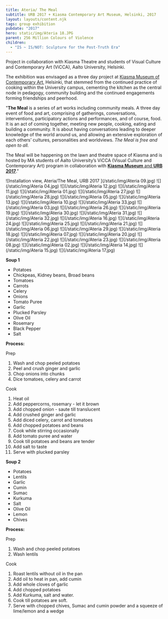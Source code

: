 ```yaml
---
title: Ateria/ The Meal
subtitle: URB 2017 + Kiasma Contemporary Art Museum, Helsinki, 2017
layout: layouts/content.njk
tags: group exhibition
pubdate: "2017"
hero: static/img/Ateria 18.JPG
parent: 256 Million Colours of Violence
children:
  - "IS ~ IS/NOT: Sculpture for the Post-Truth Era"
---
```

Project in collaboration with Kiasma Theatre and students of Visual Culture and Contemporary Art (ViCCA), Aalto University, Helsinki.

The exhibition was envisaged as a three day project at [Kiasma Museum of Contemporary Art](https://kiasma.fi/en/), Helsinki, that stemmed from the continued practice of cooking within the University campus, cementing the kitchen as the central node in pedagogy, community building and the continued engagements forming friendships and peerhood.

"**The Meal** is a series of art works including community meals. A three day event of food and art, comprising of gatherings, conversations, interventions, participatory actions and performances, and of course, food. It is an act of coming together, meeting new people, cooking, eating and building a community. It is about having conversations leading to deeper knowledge of the world around us, and allowing an extensive exploration of each others’ cultures, personalities and worldviews. *The Meal is free and open to all.*

The Meal will be happening on the lawn and theatre space of Kiasma and is hosted by MA students of Aalto University’s ViCCA (Visual Culture and Contemporary Art) program in collaboration with [**Kiasma Museum** and **URB 2017**](http://www.urb.fi/urb17/ateria/)."

!\[Installation view, Ateria/The Meal, URB 2017 ](/static/img/Ateria 09.jpg)
!\[](/static/img/Ateria 04.jpg)
!\[](/static/img/Ateria 12.jpg)
!\[](/static/img/Ateria 11.jpg)
!\[](/static/img/Ateria 01.jpg)
!\[](/static/img/Ateria 27.jpg)
!\[](/static/img/Ateria 28.jpg)
!\[](/static/img/Ateria 05.jpg)
!\[](/static/img/Ateria 13.jpg)
!\[](/static/img/Ateria 10.jpg)
!\[](/static/img/Ateria 33.jpg)
!\[](/static/img/Ateria 03.jpg)
!\[](/static/img/Ateria 26.jpg)
!\[](/static/img/Ateria 19.jpg)
!\[](/static/img/Ateria 30.jpg)
!\[](/static/img/Ateria 31.jpg)
!\[](/static/img/Ateria 32.jpg)
!\[](/static/img/Ateria 16.jpg)
!\[](/static/img/Ateria 24.jpg)
!\[](/static/img/Ateria 25.jpg)
!\[](/static/img/Ateria 21.jpg)
!\[](/static/img/Ateria 06.jpg)
!\[](/static/img/Ateria 29.jpg)
!\[](/static/img/Ateria 18.jpg)
!\[](/static/img/Ateria 07.jpg)
!\[](/static/img/Ateria 20.jpg)
!\[](/static/img/Ateria 22.jpg)
!\[](/static/img/Ateria 23.jpg)
!\[](/static/img/Ateria 08.jpg)
!\[](/static/img/Ateria 02.jpg)
!\[](/static/img/Ateria 14.jpg)
!\[](/static/img/Ateria 15.jpg)
!\[](/static/img/Ateria 17.jpg)

**Soup 1**

* Potatoes
* Chickpeas, Kidney beans, Broad beans
* Tomatoes
* Carrots
* Celery
* Onions
* Tomato Puree
* Garlic
* Plucked Parsley
* Olive Oil
* Rosemary
* Black Pepper
* Salt

**Process:**

Prep

1. Wash and chop peeled potatoes
2. Peel and crush ginger and garlic
3. Chop onions into chunks
4. Dice tomatoes, celery and carrot

Cook

1. Heat oil
2. Add peppercorns, rosemary - let it brown
3. Add chopped onion - saute till translucent
4. Add crushed ginger and garlic
5. Add diced celery, carrot and tomatoes
6. Add chopped potatoes and beans
7. Cook while stirring occasionally
8. Add tomato puree and water
9. Cook till potatoes and beans are tender
10. Add salt to taste
11. Serve with plucked parsley

**Soup 2**

* Potatoes
* Lentils
* Garlic
* Cumin
* Sumac
* Kurkuma
* Salt
* Olive Oil
* Lemon
* Chives

**Process:**

Prep

1. Wash and chop peeled potatoes
2. Wash lentils

Cook

1. Roast lentils without oil in the pan
2. Add oil to heat in pan, add cumin
3. Add whole cloves of garlic
4. Add chopped potatoes
5. Add Kurkuma, salt and water.
6. Cook till potatoes are soft.
7. Serve with chopped chives, Sumac and cumin powder and a squeeze of lime/lemon and a wedge